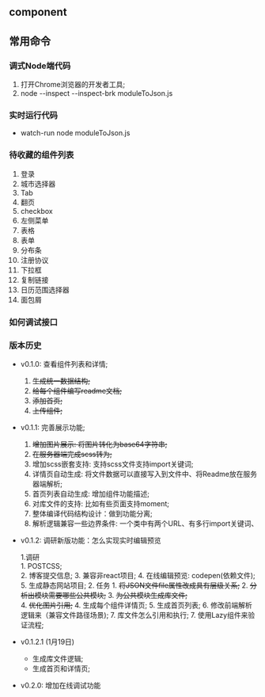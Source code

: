 ## component


## 常用命令

### 调式Node端代码
1. 打开Chrome浏览器的开发者工具;
2. node --inspect --inspect-brk moduleToJson.js

### 实时运行代码
* watch-run node moduleToJson.js

### 待收藏的组件列表
1. 登录
2. 城市选择器
3. Tab
4. 翻页
5. checkbox
6. 左侧菜单
7. 表格
8. 表单
10. 分布条
11. 注册协议
12. 下拉框
13. 复制链接
14. 日历范围选择器
15. 面包屑

### 如何调试接口
 


### 版本历史
* v0.1.0: 查看组件列表和详情;
    1. ~~生成统一数据结构;~~
    2. ~~给每个组件编写readme文档;~~
    3. ~~添加首页;~~
    4. ~~上传组件;~~
    
* v0.1.1: 完善展示功能;    
    1. ~~增加图片展示: 将图片转化为base64字符串;~~
    2. ~~在服务器端完成scss转为;~~
    3. 增加scss嵌套支持: 支持scss文件支持import关键词;
    4. 详情页自动生成: 将文件数据可以直接写入到文件中、将Readme放在服务器端解析;
    5. 首页列表自动生成: 增加组件功能描述;
    6. 对库文件的支持: 比如有些页面支持moment;
    7. 整体编译代码结构设计：做到功能分离;
    8. 解析逻辑兼容一些边界条件: 一个类中有两个URL、有多行import关键词、

* v0.1.2: 调研新版功能：怎么实现实时编辑预览

    1.调研    
        1. POSTCSS;   
        2. 博客提交信息;
        3. 兼容非react项目;
        4. 在线编辑预览: codepen(依赖文件);
        5. 生成静态网站项目;
    2. 任务
        1. ~~将JSON文件file属性改成具有层级关系;~~
        2. ~~分析出模块需要哪些公共模块;~~
        3. ~~为公共模块生成库文件;~~        
        4. ~~优化图片引用;~~
        4. 生成每个组件详情页;
        5. 生成首页列表;
        6. 修改前端解析逻辑来（兼容文件路径场景);
        7. 库文件怎么引用和执行;
        7. 使用Lazy组件来验证流程; 
        
* v0.1.2.1 (1月19日)
    * 生成库文件逻辑;
    * 生成首页和详情页;


* v0.2.0: 增加在线调试功能
    